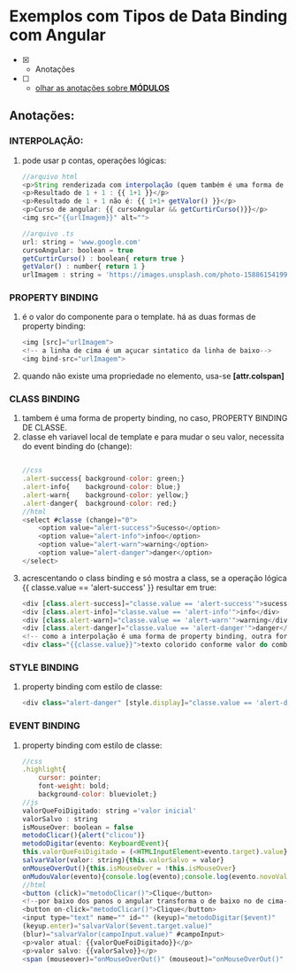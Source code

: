 # Exemplos com Tipos de Data Binding com Angular
- [x] - Anotações
- [ ] - [olhar as anotações sobre <b>MÓDULOS</b>](https://github.com/RogerioPST/aprendendo-angular/blob/master/meu-primeiro-projeto/modulos/README.MD)


## Anotações:

### INTERPOLAÇÃO:
<ol>
<li>pode usar p contas, operações lógicas:

```javascript
//arquivo html
<p>String renderizada com interpolação (quem também é uma forma de property binding): {{ url }}</p>
<p>Resultado de 1 + 1 : {{ 1+1 }}</p>
<p>Resultado de 1 + 1 não é: {{ 1+1+ getValor() }}</p>
<p>Curso de angular: {{ cursoAngular && getCurtirCurso()}}</p>
<img src="{{urlImagem}}" alt="">

//arquivo .ts
url: string = 'www.google.com'
cursoAngular: boolean = true
getCurtirCurso() : boolean{ return true }
getValor() : number{ return 1 }
urlImagem : string = 'https://images.unsplash.com/photo-1588615419957-bf66d53c6b49?ixlib=rb-1.2.1&ixid=eyJhcHBfaWQiOjEyMDd9&auto=format&fit=crop&w=200&q=60'
```
</li>
</ol>

### PROPERTY BINDING
<ol>
<li>é o valor do componente para o template. há as duas formas de property binding:

```javascript
<img [src]="urlImagem">
<!-- a linha de cima é um açucar sintatico da linha de baixo-->
<img bind-src="urlImagem">
```
</li>
<li>quando não existe uma propriedade no elemento, usa-se <b>[attr.colspan]</b></li>
</ol>

### CLASS BINDING
<ol>
<li>tambem é uma forma de property binding, no caso, PROPERTY BINDING DE CLASSE.
</li>
<li>classe eh variavel local de template e para mudar o seu valor, necessita do event binding do (change):

```javascript

//css
.alert-success{	background-color: green;}
.alert-info{	background-color: blue;}
.alert-warn{	background-color: yellow;}
.alert-danger{	background-color: red;} 
//html
<select #classe (change)="0">
	<option value="alert-success">Sucesso</option>
	<option value="alert-info">infoo</option>
	<option value="alert-warn">warning</option>
	<option value="alert-danger">danger</option>
</select>
```
</li>
<li>acrescentando o class binding e só mostra a class, se a operação lógica  {{ classe.value == 'alert-success' }} resultar em true:

```javascript
<div [class.alert-success]="classe.value == 'alert-success'">sucesso</div>
<div [class.alert-info]="classe.value == 'alert-info'">info</div>
<div [class.alert-warn]="classe.value == 'alert-warn'">warning</div>
<div [class.alert-danger]="classe.value == 'alert-danger'">danger</div>		
<!-- como a interpolação é uma forma de property binding, outra forma de acrescentar a classe é via interpolação-->
<div class="{{classe.value}}">texto colorido conforme valor do combo-box</div>
``` 
</li>
</ol>

### STYLE BINDING
<ol>
<li>property binding com estilo de classe:

```javascript
<div class="alert-danger" [style.display]="classe.value == 'alert-danger' ? 'block' : 'none'">essa div somente aparece em caso de erro/escolhido danger</div>
```
</li>
</ol>

### EVENT BINDING
<ol>
<li>property binding com estilo de classe:

```javascript
//css
.highlight{
	cursor: pointer;
	font-weight: bold;
	background-color: blueviolet;}
//js
valorQueFoiDigitado: string ='valor inicial'
valorSalvo : string 
isMouseOver: boolean = false
metodoClicar(){alert("clicou")}
metodoDigitar(evento: KeyboardEvent){
this.valorQueFoiDigitado = (<HTMLInputElement>evento.target).value}
salvarValor(valor: string){this.valorSalvo = valor}
onMouseOverOut(){this.isMouseOver = !this.isMouseOver}
onMudouValor(evento){console.log(evento);console.log(evento.novoValor);}
//html
<button (click)="metodoClicar()">Clique</button>
<!--por baixo dos panos o angular transforma o de baixo no de cima-->
<button on-click="metodoClicar()">Clique</button>
<input type="text" name="" id="" (keyup)="metodoDigitar($event)"
(keyup.enter)="salvarValor($event.target.value)"
(blur)="salvarValor(campoInput.value)" #campoInput>
<p>valor atual: {{valorQueFoiDigitado}}</p>
<p>valor salvo: {{valorSalvo}}</p>
<span (mouseover)="onMouseOverOut()" (mouseout)="onMouseOverOut()" [class.highlight] = "isMouseOver" >Passe o mouse sobre mim</span></div>
```
</li>
</ol>